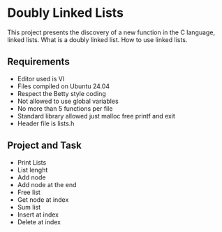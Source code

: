 
# Doubly Linked Lists

This project presents the discovery of a new function in the C language, linked lists.
What is a doubly linked list. 
How to use linked lists.

## Requirements

* Editor used is VI
* Files compiled on Ubuntu 24.04
* Respect the Betty style coding
* Not allowed to use global variables
* No more than 5 functions per file
* Standard library allowed just malloc free printf and exit
* Header file is lists.h

## Project and Task

* Print Lists
* List lenght
* Add node
* Add node at the end
* Free list 
* Get node at index
* Sum list
* Insert at index
* Delete at index
